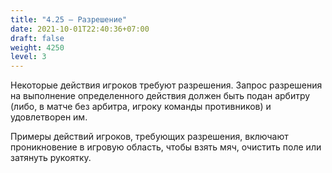 ```yaml
---
title: "4.25 – Разрешение"
date: 2021-10-01T22:40:36+07:00
draft: false
weight: 4250
level: 3
---
```


Некоторые действия игроков требуют разрешения. Запрос разрешения на выполнение определенного действия должен быть подан арбитру (либо, в матче без арбитра, игроку команды противников) и удовлетворен им.

Примеры действий игроков, требующих разрешения, включают проникновение в игровую область, чтобы взять мяч, очистить поле или затянуть рукоятку.